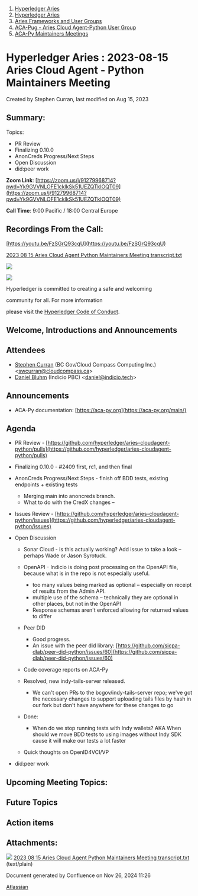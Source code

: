 1. [Hyperledger Aries](index.html)
2. [Hyperledger Aries](Hyperledger-Aries_18481154.html)
3. [Aries Frameworks and User Groups](Aries-Frameworks-and-User-Groups_18481290.html)
4. [ACA-Pug - Aries Cloud Agent-Python User Group](ACA-Pug---Aries-Cloud-Agent-Python-User-Group_18484248.html)
5. [ACA-Py Maintainers Meetings](ACA-Py-Maintainers-Meetings_18506202.html)

# Hyperledger Aries : 2023-08-15 Aries Cloud Agent - Python Maintainers Meeting

Created by Stephen Curran, last modified on Aug 15, 2023

## Summary:

Topics:

- PR Review
- Finalizing 0.10.0
- AnonCreds Progress/Next Steps
- Open Discussion
- did:peer work

**Zoom Link**: [https://zoom.us/j/91279968714?pwd=Yk9GVVNLOFE1cklkSk51UEZQTklOQT09](https://zoom.us/j/91279968714?pwd=Yk9GVVNLOFE1cklkSk51UEZQTklOQT09)

**Call Time**: 9:00 Pacific / 18:00 Central Europe

## Recordings From the Call:

[https://youtu.be/FzSGrQ93cqU](https://youtu.be/FzSGrQ93cqU)

[2023 08 15 Aries Cloud Agent Python Maintainers Meeting transcript.txt](attachments/18506869/18518594.txt)

![](https://wiki.hyperledger.org/download/attachments/29034696/Antitrustnotice.png?version=1&modificationDate=1581695654000&api=v2)

![](https://wiki.hyperledger.org/download/attachments/2392771/welcome.png?version=2&modificationDate=1572450107000&api=v2)

Hyperledger is committed to creating a safe and welcoming

community for all. For more information

please visit the [Hyperledger Code of Conduct](https://lf-hyperledger.atlassian.net/wiki/display/HYP/Hyperledger+Code+of+Conduct).

## Welcome, Introductions and Announcements

## Attendees

- [Stephen Curran](https://lf-hyperledger.atlassian.net/wiki/people/557058:d676f135-ecd6-465b-b7eb-f87976bf4569?ref=confluence) (BC Gov/Cloud Compass Computing Inc.) &lt;swcurran@cloudcompass.ca&gt;
- [Daniel Bluhm](https://lf-hyperledger.atlassian.net/wiki/people/712020:c322d585-d6d2-4479-a990-b91fac45db1c?ref=confluence) (Indicio PBC) &lt;daniel@indicio.tech&gt;

## Announcements

- ACA-Py documentation: [https://aca-py.org](https://aca-py.org/main/)

## Agenda

- PR Review - [https://github.com/hyperledger/aries-cloudagent-python/pulls](https://github.com/hyperledger/aries-cloudagent-python/pulls)
- Finalizing 0.10.0 - #2409 first, rc1, and then final
- AnonCreds Progress/Next Steps - finish off BDD tests, existing endpoints + existing tests
  
  - Merging main into anoncreds branch.
  - What to do with the CredX changes –
- Issues Review - [https://github.com/hyperledger/aries-cloudagent-python/issues](https://github.com/hyperledger/aries-cloudagent-python/issues)
- Open Discussion
  
  - Sonar Cloud - is this actually working? Add issue to take a look – perhaps Wade or Jason Syrotuck.
  - OpenAPI - Indicio is doing post processing on the OpenAPI file, because what is in the repo is not especially useful.
    
    - too many values being marked as optional – especially on receipt of results from the Admin API.
    - multiple use of the schema – technically they are optional in other places, but not in the OpenAPI
    - Response schemas aren't enforced allowing for returned values to differ
  - Peer DID
    
    - Good progress.
    - An issue with the peer did library: [https://github.com/sicpa-dlab/peer-did-python/issues/60](https://github.com/sicpa-dlab/peer-did-python/issues/60)
  - Code coverage reports on ACA-Py
  - Resolved, new indy-tails-server released.
    
    - We can't open PRs to the bcgov/indy-tails-server repo; we've got the necessary changes to support uploading tails files by hash in our fork but don't have anywhere for these changes to go
  - Done:
    
    - When do we stop running tests with Indy wallets? AKA When should we move BDD tests to using images without Indy SDK cause it will make our tests a lot faster
  - Quick thoughts on OpenID4VCI/VP
- did:peer work

## Upcoming Meeting Topics:

## Future Topics

## Action items

## Attachments:

![](images/icons/bullet_blue.gif) [2023 08 15 Aries Cloud Agent Python Maintainers Meeting transcript.txt](attachments/18506869/18518594.txt) (text/plain)

Document generated by Confluence on Nov 26, 2024 11:26

[Atlassian](http://www.atlassian.com/)
